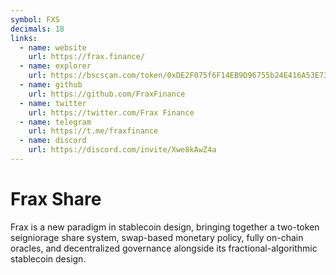 ```yaml
---
symbol: FXS
decimals: 18
links:
  - name: website
    url: https://frax.finance/
  - name: explorer
    url: https://bscscan.com/token/0xDE2F075f6F14EB9D96755b24E416A53E736Ca363
  - name: github
    url: https://github.com/FraxFinance
  - name: twitter
    url: https://twitter.com/Frax Finance
  - name: telegram
    url: https://t.me/fraxfinance
  - name: discord
    url: https://discord.com/invite/Xwe8kAwZ4a
---
```


# Frax Share

Frax is a new paradigm in stablecoin design, bringing together a two-token seigniorage share system, swap-based monetary policy, fully on-chain oracles, and decentralized governance alongside its fractional-algorithmic stablecoin design.
